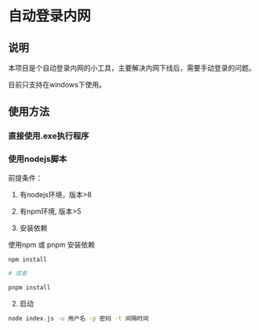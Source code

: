 # 自动登录内网

## 说明

本项目是个自动登录内网的小工具，主要解决内网下线后，需要手动登录的问题。

目前只支持在windows下使用。

## 使用方法

### 直接使用.exe执行程序

### 使用nodejs脚本

前提条件：
1. 有nodejs环境，版本>8
2. 有npm环境, 版本>5

1. 安装依赖

使用npm 或 pnpm 安装依赖
```bash
npm install

# 或者

pnpm install
```

2. 启动
```bash
node index.js -u 用户名 -p 密码 -t 间隔时间
```
